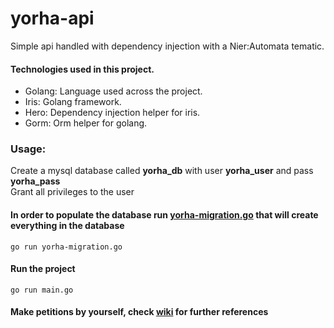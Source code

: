 # yorha-api
Simple api handled with dependency injection with a Nier:Automata tematic.

#### Technologies used in this project.
* Golang: Language used across the project.
* Iris: Golang framework.
* Hero: Dependency injection helper for iris.
* Gorm: Orm helper for golang.

### Usage:
Create a mysql database called <b>yorha_db</b> with user <b>yorha_user</b> and pass <b>yorha_pass</b><br />
Grant all privileges to the user
#### In order to populate the database run <a href="https://gist.github.com/marcounbeknownst/cfec38abbada16e0cffa514a86a9228f">yorha-migration.go</a> that will create everything in the database
`go run yorha-migration.go`
#### Run the project
`go run main.go`
#### Make petitions by yourself, check <a href="https://github.com/DarkoVR/yorha-api/wiki">wiki</a> for further references
